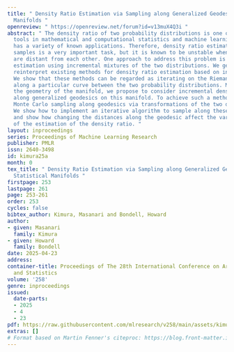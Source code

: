 ```yaml
---
title: " Density Ratio Estimation via Sampling along Generalized Geodesics on Statistical
  Manifolds "
openreview: " https://openreview.net/forum?id=v13muX4Q3i "
abstract: " The density ratio of two probability distributions is one of the fundamental
  tools in mathematical and computational statistics and machine learning, and it
  has a variety of known applications. Therefore, density ratio estimation from finite
  samples is a very important task, but it is known to be unstable when the distributions
  are distant from each other. One approach to address this problem is density ratio
  estimation using incremental mixtures of the two distributions. We geometrically
  reinterpret existing methods for density ratio estimation based on incremental mixtures.
  We show that these methods can be regarded as iterating on the Riemannian manifold
  along a particular curve between the two probability distributions. Making use of
  the geometry of the manifold, we propose to consider incremental density ratio estimation
  along generalized geodesics on this manifold. To achieve such a method requires
  Monte Carlo sampling along geodesics via transformations of the two distributions.
  We show how to implement an iterative algorithm to sample along these geodesics
  and show how changing the distances along the geodesic affect the variance and accuracy
  of the estimation of the density ratio. "
layout: inproceedings
series: Proceedings of Machine Learning Research
publisher: PMLR
issn: 2640-3498
id: kimura25a
month: 0
tex_title: " Density Ratio Estimation via Sampling along Generalized Geodesics on
  Statistical Manifolds "
firstpage: 253
lastpage: 261
page: 253-261
order: 253
cycles: false
bibtex_author: Kimura, Masanari and Bondell, Howard
author:
- given: Masanari
  family: Kimura
- given: Howard
  family: Bondell
date: 2025-04-23
address:
container-title: Proceedings of The 28th International Conference on Artificial Intelligence
  and Statistics
volume: '258'
genre: inproceedings
issued:
  date-parts:
  - 2025
  - 4
  - 23
pdf: https://raw.githubusercontent.com/mlresearch/v258/main/assets/kimura25a/kimura25a.pdf
extras: []
# Format based on Martin Fenner's citeproc: https://blog.front-matter.io/posts/citeproc-yaml-for-bibliographies/
---
```

